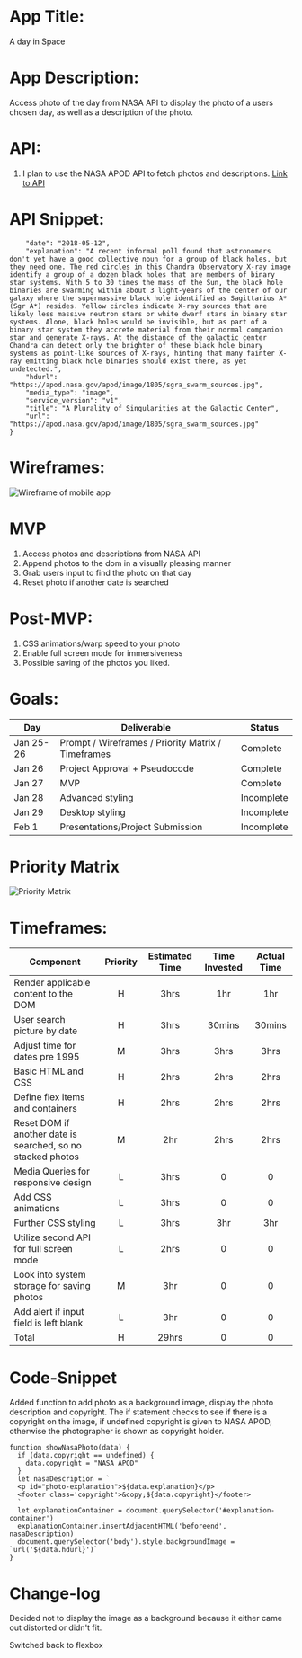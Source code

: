 
#  **App Title**:
A day in Space
# **App Description**:
Access photo of the day from NASA API to display the photo of a users chosen day, as well as a description of the photo.
# **API**: 
1. I plan to use the NASA APOD API to fetch photos and descriptions.
[Link to API](https://api.nasa.gov/)
# **API Snippet**:
```{
    "date": "2018-05-12",
    "explanation": "A recent informal poll found that astronomers don't yet have a good collective noun for a group of black holes, but they need one. The red circles in this Chandra Observatory X-ray image identify a group of a dozen black holes that are members of binary star systems. With 5 to 30 times the mass of the Sun, the black hole binaries are swarming within about 3 light-years of the center of our galaxy where the supermassive black hole identified as Sagittarius A* (Sgr A*) resides. Yellow circles indicate X-ray sources that are likely less massive neutron stars or white dwarf stars in binary star systems. Alone, black holes would be invisible, but as part of a binary star system they accrete material from their normal companion star and generate X-rays. At the distance of the galactic center Chandra can detect only the brighter of these black hole binary systems as point-like sources of X-rays, hinting that many fainter X-ray emitting black hole binaries should exist there, as yet undetected.",
    "hdurl": "https://apod.nasa.gov/apod/image/1805/sgra_swarm_sources.jpg",
    "media_type": "image",
    "service_version": "v1",
    "title": "A Plurality of Singularities at the Galactic Center",
    "url": "https://apod.nasa.gov/apod/image/1805/sgra_swarm_sources.jpg"
}
```
# **Wireframes**:
![Wireframe of mobile app](https://res.cloudinary.com/dpbzq29kr/image/upload/c_scale,w_222/v1611609482/Screen_Shot_2021-01-25_at_4.17.39_PM_vxivvq.png)

# **MVP**
1. Access photos and descriptions from NASA API
2. Append photos to the dom in a visually pleasing manner
3. Grab users input to find the photo on that day
4. Reset photo if another date is searched

# **Post-MVP**: 
1. CSS animations/warp speed to your photo
2. Enable full screen mode for immersiveness 
3. Possible saving of the photos you liked.
# **Goals**: 

|  Day | Deliverable | Status
|---|---| ---|
|Jan 25-26| Prompt / Wireframes / Priority Matrix / Timeframes | Complete
|Jan 26| Project Approval + Pseudocode | Complete
|Jan 27| MVP | Complete
|Jan 28| Advanced styling| Incomplete
|Jan 29| Desktop styling | Incomplete
|Feb 1| Presentations/Project Submission | Incomplete

# **Priority Matrix**
![Priority Matrix](https://res.cloudinary.com/dpbzq29kr/image/upload/c_scale,w_700/v1611607939/Priority_matrix_oqpqrp.jpg)


# **Timeframes**: 


| Component | Priority | Estimated Time | Time Invested | Actual Time |
| --- | :---: |  :---: | :---: | :---: |
| Render applicable content to the DOM | H | 3hrs| 1hr|1hr|
| User search picture by date| H | 3hrs| 30mins|30mins|
| Adjust time for dates pre 1995|M|3hrs|3hrs|3hrs|
| Basic HTML and CSS| H | 2hrs|2hrs | 2hrs |
| Define flex items and containers| H | 2hrs|2hrs| 2hrs |
|Reset DOM if another date is searched, so no stacked photos|M|2hr|2hrs|2hrs|
|Media Queries for responsive design|L|3hrs|0|0|
|Add CSS animations|L|3hrs|0|0|
|Further CSS styling|L|3hrs|3hr|3hr|
|Utilize second API for full screen mode|L|2hrs|0|0|
|Look into system storage for saving photos|M|3hr|0|0|
|Add alert if input field is left blank|L|3hr|0|0|
| Total |H|29hrs|0|0|

# Code-Snippet

Added function to add photo as a background image, display the photo description and copyright. The if statement checks to see if there is a copyright on the image, if undefined copyright is given to NASA APOD, otherwise the photographer is shown as copyright holder.

``` 
function showNasaPhoto(data) {
  if (data.copyright == undefined) {
    data.copyright = "NASA APOD"
  }
  let nasaDescription = `
  <p id="photo-explanation">${data.explanation}</p>
  <footer class='copyright'>&copy;${data.copyright}</footer>
  `
  let explanationContainer = document.querySelector('#explanation-container')
  explanationContainer.insertAdjacentHTML('beforeend', nasaDescription)
  document.querySelector('body').style.backgroundImage = `url('${data.hdurl}')`
}
```

# Change-log
Decided not to display the image as a background because it either came out distorted or didn't fit.

Switched back to flexbox


